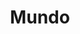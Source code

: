 ---
layout: developing
title:  Mundo
permalink: /mundo
last_modified_date:   2023-05-20 16:27:53 -0600
has_children: true
---